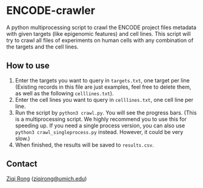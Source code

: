# ENCODE-crawler

A python multiprocessing script to crawl the ENCODE project files metadata with given targets (like epigenomic features) and cell lines. This script will try to crawl all files of experiments on human cells with any combination of the targets and the cell lines.

## How to use

1. Enter the targets you want to query in `targets.txt`, one target per line (Existing records in this file are just examples, feel free to delete them, as well as the following `celllines.txt`).
2. Enter the cell lines you want to query in `celllines.txt`, one cell line per line.
3. Run the script by `python3 crawl.py`. You will see the progress bars. (This is a multiprocessing script. We highly recommend you to use this for speeding up. If you need a single process version, you can also use `python3 crawl_singleprocess.py` instead. However, it could be very slow.)
4. When finished, the results will be saved to `results.csv`.

## Contact
[Ziqi Rong](https://www.zqrong.com) ([ziqirong@umich.edu](mailto:ziqirong.umich.edu))